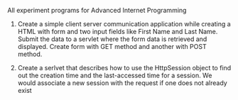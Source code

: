 All experiment programs for Advanced Internet Programming

1. Create a simple client server communication application while creating a HTML with form and two input fields like First Name and Last Name. Submit the data to a servlet where the form data is retrieved and displayed. Create form with GET method and another with POST method.

2. Create a serlvet that describes how to use the HttpSession object to find out the creation time and the last-accessed time for a session. We would associate a new session with the request if one does not already exist